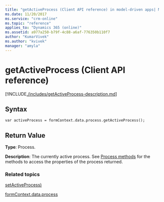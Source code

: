 ```yaml
---
title: "getActiveProcess (Client API reference) in model-driven apps| MicrosoftDocs"
ms.date: 11/20/2017
ms.service: "crm-online"
ms.topic: "reference"
applies_to: "Dynamics 365 (online)"
ms.assetid: a977a250-b79f-4c88-a6af-776350b110f7
author: "KumarVivek"
ms.author: "kvivek"
manager: "amyla"
---
```

# getActiveProcess (Client API reference)



[!INCLUDE[./includes/getActiveProcess-description.md](./includes/getActiveProcess-description.md)]

## Syntax

`var activeProcess = formContext.data.process.getActiveProcess();`

## Return Value

**Type**: Process. 

**Description**: The currently active process. See [Process methods](../../formContext-data-process.md#process-methods) for the methods to access the properties of the process returned.

### Related topics

[setActiveProcess)](setActiveProcess.md)

[formContext.data.process](../../formContext-data-process.md)
 


